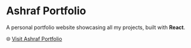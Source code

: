 # Ashraf Portfolio

A personal portfolio website showcasing all my projects, built with **React**.

🌐 [Visit Ashraf Portfolio](https://portfolio.ashrafmd.work)
